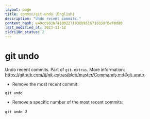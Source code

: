 ```yaml
---
layout: page
title: common/git-undo (English)
description: "Undo recent commits."
content_hash: e49cc903bf4109227f938b9516718030f6ef0d80
last_modified_at: 2023-11-12
tldri18n_status: 2
---
```

# git undo

Undo recent commits.
Part of `git-extras`.
More information: <https://github.com/tj/git-extras/blob/master/Commands.md#git-undo>.

- Remove the most recent commit:

`git undo`

- Remove a specific number of the most recent commits:

`git undo `<span class="tldr-var badge badge-pill bg-dark-lm bg-white-dm text-white-lm text-dark-dm font-weight-bold">3</span>
